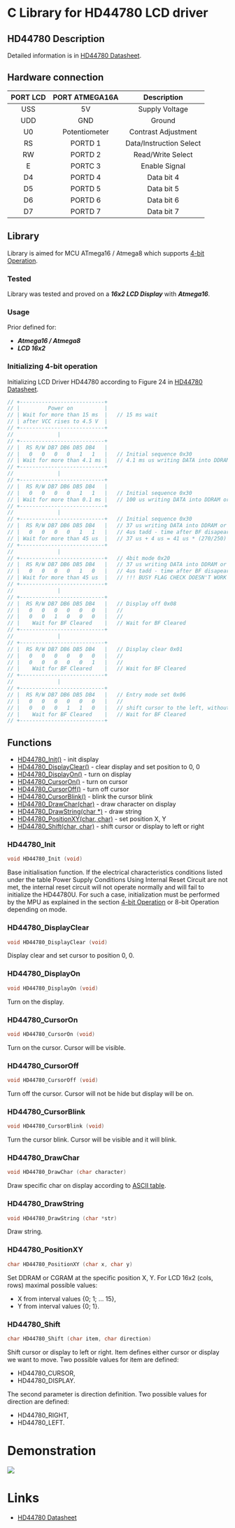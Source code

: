 # C Library for HD44780 LCD driver

## HD44780 Description
Detailed information is in [HD44780 Datasheet](https://www.sparkfun.com/datasheets/LCD/HD44780.pdf).

## Hardware connection
| PORT LCD | PORT ATMEGA16A | Description |
| :---: | :---: |  :---: |
| USS | 5V | Supply Voltage |
| UDD | GND | Ground |
| U0 | Potentiometer | Contrast Adjustment |
| RS | PORTD 1 | Data/Instruction Select |
| RW | PORTD 2 | Read/Write Select |
| E | PORTC 3 | Enable Signal |
| D4 | PORTD 4 | Data bit 4 |
| D5 | PORTD 5 | Data bit 5 |
| D6 | PORTD 6 | Data bit 6 |
| D7 | PORTD 7 | Data bit 7 |

## Library
Library is aimed for MCU ATmega16 / Atmega8 which supports [4-bit Operation](#initializing-4-bit-operation).

### Tested
Library was tested and proved on a **_16x2 LCD Display_** with **_Atmega16_**.

### Usage
Prior defined for:
- **_Atmega16 / Atmega8_**
- **_LCD 16x2_**

### Initializing 4-bit operation

Initializing LCD Driver HD44780 according to Figure 24 in [HD44780 Datasheet](https://www.sparkfun.com/datasheets/LCD/HD44780.pdf).
 ```c
// +---------------------------+
// |         Power on          |
// | Wait for more than 15 ms  |   // 15 ms wait
// | after VCC rises to 4.5 V  |
// +---------------------------+
//              |
// +---------------------------+ 
// |  RS R/W DB7 DB6 DB5 DB4   |
// |   0   0   0   0   1   1   |   // Initial sequence 0x30
// | Wait for more than 4.1 ms |   // 4.1 ms us writing DATA into DDRAM or CGRAM
// +---------------------------+
//              |
// +---------------------------+
// |  RS R/W DB7 DB6 DB5 DB4   |
// |   0   0   0   0   1   1   |   // Initial sequence 0x30
// | Wait for more than 0.1 ms |   // 100 us writing DATA into DDRAM or CGRAM
// +---------------------------+
//              |
// +---------------------------+   // Initial sequence 0x30
// |  RS R/W DB7 DB6 DB5 DB4   |   // 37 us writing DATA into DDRAM or CGRAM
// |   0   0   0   0   1   1   |   // 4us tadd - time after BF disapeared
// | Wait for more than 45 us  |   // 37 us + 4 us = 41 us * (270/250) = 45us
// +---------------------------+
//              |
// +---------------------------+   // 4bit mode 0x20
// |  RS R/W DB7 DB6 DB5 DB4   |   // 37 us writing DATA into DDRAM or CGRAM
// |   0   0   0   0   1   0   |   // 4us tadd - time after BF disapeared
// | Wait for more than 45 us  |   // !!! BUSY FLAG CHECK DOESN'T WORK CORRECTLY !!!
// +---------------------------+
//              |
// +---------------------------+
// |  RS R/W DB7 DB6 DB5 DB4   |   // Display off 0x08
// |   0   0   0   0   0   0   |   // 
// |   0   0   1   0   0   0   |   // 
// |    Wait for BF Cleared    |   // Wait for BF Cleared
// +---------------------------+
//              |
// +---------------------------+
// |  RS R/W DB7 DB6 DB5 DB4   |   // Display clear 0x01
// |   0   0   0   0   0   0   |   //
// |   0   0   0   0   0   1   |   //
// |    Wait for BF Cleared    |   // Wait for BF Cleared
// +---------------------------+
//              |
// +---------------------------+
// |  RS R/W DB7 DB6 DB5 DB4   |   // Entry mode set 0x06
// |   0   0   0   0   0   0   |   // 
// |   0   0   0   1   1   0   |   // shift cursor to the left, without text shifting
// |    Wait for BF Cleared    |   // Wait for BF Cleared
// +---------------------------+
```
## Functions

- [HD44780_Init()](#hd44780_init) - init display
- [HD44780_DisplayClear()](#hd44780_displayclear) - clear display and set position to 0, 0
- [HD44780_DisplayOn()](#hd44780_displayon) - turn on display
- [HD44780_CursorOn()](#hd44780_cursoron) - turn on cursor
- [HD44780_CursorOff()](#hd44780_cursoroff) - turn off cursor
- [HD44780_CursorBlink()](#hd44780_cursorblink) - blink the cursor blink
- [HD44780_DrawChar(char)](#hd44780_drawchar) - draw character on display
- [HD44780_DrawString(char *)](#hd44780_drawstring) - draw string
- [HD44780_PositionXY(char, char)](#hd44780_positionxy) - set position X, Y
- [HD44780_Shift(char, char)](#hd44780_shift) - shift cursor or display to left or right

### HD44780_Init
```c
void HD44780_Init (void)
```
Base initialisation function. If the electrical characteristics conditions listed under the table Power Supply Conditions Using
Internal Reset Circuit are not met, the internal reset circuit will not operate normally and will fail to initialize the HD44780U. For such a case, initialization must be performed by the MPU as explained in the section [4-bit Operation](#4-bit-operation) or 8-bit Operation depending on mode.

### HD44780_DisplayClear
```c
void HD44780_DisplayClear (void)
```
Display clear and set cursor to position 0, 0.

### HD44780_DisplayOn
```c
void HD44780_DisplayOn (void)
```
Turn on the display.

### HD44780_CursorOn
```c
void HD44780_CursorOn (void)
```
Turn on the cursor. Cursor will be visible.

### HD44780_CursorOff
```c
void HD44780_CursorOff (void)
```
Turn off the cursor. Cursor will not be hide but display will be on.

### HD44780_CursorBlink
```c
void HD44780_CursorBlink (void)
```
Turn the cursor blink. Cursor will be visible and it will blink.

### HD44780_DrawChar
```c
void HD44780_DrawChar (char character)
```
Draw specific char on display according to [ASCII table](http://www.asciitable.com/).

### HD44780_DrawString
```c
void HD44780_DrawString (char *str)
```
Draw string.

### HD44780_PositionXY
```c
char HD44780_PositionXY (char x, char y)
```
Set DDRAM or CGRAM at the specific position X, Y. For LCD 16x2 (cols, rows) maximal possible values:
- X from interval values {0; 1; ... 15},
- Y from interval values {0; 1}.

### HD44780_Shift
```c
char HD44780_Shift (char item, char direction)
```
Shift cursor or display to left or right.
Item defines either cursor or display we want to move. Two possible values for item are defined:
- HD44780_CURSOR, 
- HD44780_DISPLAY.

The second parameter is direction definition. Two possible values for direction are defined:
- HD44780_RIGHT,
- HD44780_LEFT.

# Demonstration
<img src="image/lcd.png" />

# Links
- [HD44780 Datasheet](https://www.sparkfun.com/datasheets/LCD/HD44780.pdf)
